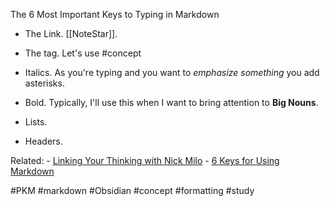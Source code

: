 The 6 Most Important Keys to Typing in Markdown

- The Link. [[NoteStar]].

- The tag. Let's use #concept 

- Italics. As you're typing and you want to *emphasize something* you add asterisks. 

- Bold. Typically, I'll use this when I want to bring attention to **Big Nouns**. 

- Lists. 

- Headers. 


Related: 
	- [Linking Your Thinking with Nick Milo](https://www.linkingyourthinking.com/ "this is what I used to learn Obsidian.")
	- [6 Keys for Using Markdown](https://youtu.be/bBk2kg8Gm_U?si=x3UZq55jSbMm017L "This the vid I used to learn Markdown")

#PKM #markdown #Obsidian #concept #formatting #study 
